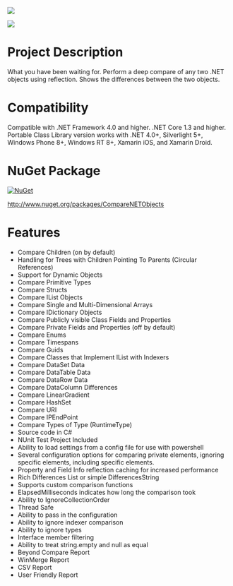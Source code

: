 [<img src="https://github.com/GregFinzer/comparenetobjects/blob/master/logo.png">](http://www.kellermansoftware.com)

[<img src="https://github.com/GregFinzer/comparenetobjects/blob/master/PoweredByNDepend.png">](http://www.ndepend.com)

# Project Description
What you have been waiting for. Perform a deep compare of any two .NET objects using reflection. Shows the differences between the two objects.

# Compatibility
Compatible with .NET Framework 4.0 and higher.  .NET Core 1.3 and higher. Portable Class Library version works with .NET 4.0+, Silverlight 5+, Windows Phone 8+, Windows RT 8+, Xamarin iOS, and Xamarin Droid.  

# NuGet Package
[![NuGet](http://img.shields.io/nuget/v/CompareNETObjects.svg)](https://www.nuget.org/packages/CompareNETObjects/)

http://www.nuget.org/packages/CompareNETObjects

# Features

* Compare Children (on by default)
* Handling for Trees with Children Pointing To Parents (Circular References)
* Support for Dynamic Objects
* Compare Primitive Types
* Compare Structs
* Compare IList Objects
* Compare Single and Multi-Dimensional Arrays
* Compare IDictionary Objects
* Compare Publicly visible Class Fields and Properties
* Compare Private Fields and Properties (off by default)
* Compare Enums
* Compare Timespans
* Compare Guids
* Compare Classes that Implement IList with Indexers
* Compare DataSet Data
* Compare DataTable Data
* Compare DataRow Data
* Compare DataColumn Differences
* Compare LinearGradient
* Compare HashSet
* Compare URI
* Compare IPEndPoint
* Compare Types of Type (RuntimeType)
* Source code in C#
* NUnit Test Project Included
* Ability to load settings from a config file for use with powershell
* Several configuration options for comparing private elements, ignoring specific elements, including specific elements.
* Property and Field Info reflection caching for increased performance
* Rich Differences List or simple DifferencesString
* Supports custom comparison functions
* ElapsedMilliseconds indicates how long the comparison took
* Ability to IgnoreCollectionOrder
* Thread Safe
* Ability to pass in the configuration
* Ability to ignore indexer comparison
* Ability to ignore types
* Interface member filtering
* Ability to treat string.empty and null as equal
* Beyond Compare Report
* WinMerge Report
* CSV Report
* User Friendly Report 
